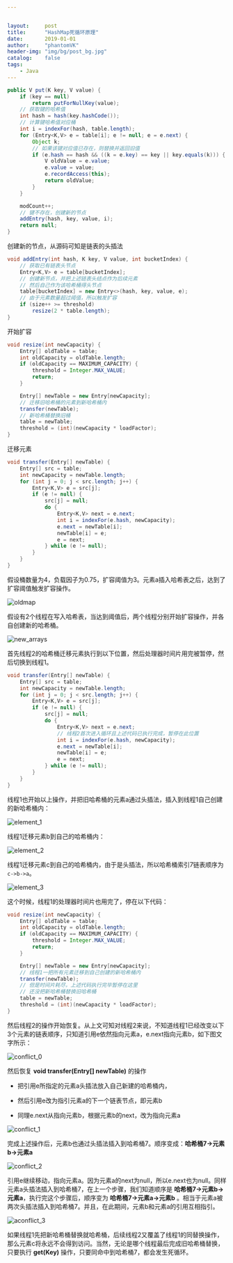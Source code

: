 ```yaml
---


layout:     post
title:      "HashMap死循环原理"
date:       2019-01-01
author:     "phantomVK"
header-img: "img/bg/post_bg.jpg"
catalog:    false
tags:
    - Java
---
```


```java
public V put(K key, V value) {
    if (key == null)
        return putForNullKey(value);
    // 获取键的哈希值
    int hash = hash(key.hashCode());
    // 计算键哈希值对应桶
    int i = indexFor(hash, table.length);
    for (Entry<K,V> e = table[i]; e != null; e = e.next) {
        Object k;
        // 如果该键对应值已存在，则替换并返回旧值
        if (e.hash == hash && ((k = e.key) == key || key.equals(k))) {
            V oldValue = e.value;
            e.value = value;
            e.recordAccess(this);
            return oldValue;
        }
    }

    modCount++;
    // 键不存在，创建新的节点
    addEntry(hash, key, value, i);
    return null;
}
```

创建新的节点，从源码可知是链表的头插法

```java
void addEntry(int hash, K key, V value, int bucketIndex) {
    // 获取已有链表头节点
    Entry<K,V> e = table[bucketIndex];
    // 创建新节点，并把上述链表头结点作为后续元素
    // 然后自己作为该哈希桶得头节点
    table[bucketIndex] = new Entry<>(hash, key, value, e);
    // 由于元素数量超过阈值，所以触发扩容
    if (size++ >= threshold)
        resize(2 * table.length);
}
```

开始扩容

```java
void resize(int newCapacity) {
    Entry[] oldTable = table;
    int oldCapacity = oldTable.length;
    if (oldCapacity == MAXIMUM_CAPACITY) {
        threshold = Integer.MAX_VALUE;
        return;
    }

    Entry[] newTable = new Entry[newCapacity];
    // 迁移旧哈希桶的元素到新哈希桶内
    transfer(newTable);
    // 新哈希桶替换旧桶
    table = newTable;
    threshold = (int)(newCapacity * loadFactor);
}
```

迁移元素

```java
void transfer(Entry[] newTable) {
    Entry[] src = table;
    int newCapacity = newTable.length;
    for (int j = 0; j < src.length; j++) {
        Entry<K,V> e = src[j];
        if (e != null) {
            src[j] = null;
            do {
                Entry<K,V> next = e.next;
                int i = indexFor(e.hash, newCapacity);
                e.next = newTable[i];
                newTable[i] = e;
                e = next;
            } while (e != null);
        }
    }
}
```

假设桶数量为4，负载因子为0.75，扩容阈值为3。元素a插入哈希表之后，达到了扩容阈值触发扩容操作。

![oldmap](../../img/java/JDK7_HashMap/oldmap.png)

假设有2个线程在写入哈希表，当达到阈值后，两个线程分别开始扩容操作，并各自创建新的哈希桶。

![new_arrays](../../img/java/JDK7_HashMap/new_arrays.png)

首先线程2的哈希桶迁移元素执行到以下位置，然后处理器时间片用完被暂停，然后切换到线程1。

```java
void transfer(Entry[] newTable) {
    Entry[] src = table;
    int newCapacity = newTable.length;
    for (int j = 0; j < src.length; j++) {
        Entry<K,V> e = src[j];
        if (e != null) {
            src[j] = null;
            do {
                Entry<K,V> next = e.next;
                // 线程2首次进入循环且上述代码已执行完成，暂停在此位置
                int i = indexFor(e.hash, newCapacity);
                e.next = newTable[i];
                newTable[i] = e;
                e = next;
            } while (e != null);
        }
    }
}
```

线程1也开始以上操作，并把旧哈希桶的元素a通过头插法，插入到线程1自己创建的新哈希桶内：

![element_1](../../img/java/JDK7_HashMap/element_1.png)

线程1迁移元素b到自己的哈希桶内：

![element_2](../../img/java/JDK7_HashMap/element_2.png)

线程1迁移元素c到自己的哈希桶内，由于是头插法，所以哈希桶索引7链表顺序为 `c->b->a`。

![element_3](../../img/java/JDK7_HashMap/element_3.png)

这个时候，线程1的处理器时间片也用完了，停在以下代码：

```java
void resize(int newCapacity) {
    Entry[] oldTable = table;
    int oldCapacity = oldTable.length;
    if (oldCapacity == MAXIMUM_CAPACITY) {
        threshold = Integer.MAX_VALUE;
        return;
    }

    Entry[] newTable = new Entry[newCapacity];
    // 线程1一把所有元素迁移到自己创建的新哈希桶内
    transfer(newTable);
    // 但是时间片耗尽，上述代码执行完毕暂停在这里
    // 还没把新哈希桶替换旧哈希桶
    table = newTable;
    threshold = (int)(newCapacity * loadFactor);
}
```

然后线程2的操作开始恢复。从上文可知对线程2来说，不知道线程1已经改变以下3个元素的链表顺序，只知道引用e依然指向元素a，e.next指向元素b，如下图文字所示：

![conflict_0](../../img/java/JDK7_HashMap/conflict_0.png)

然后恢复 __void transfer(Entry[] newTable)__ 的操作

- 把引用e所指定的元素a头插法放入自己新建的哈希桶内，

- 然后引用e改为指引元素a的下一个链表节点，即元素b
- 同理e.next从指向元素b，根据元素b的next，改为指向元素a

![conflict_1](../../img/java/JDK7_HashMap/conflict_1.png)

完成上述操作后，元素b也通过头插法插入到哈希桶7。顺序变成：__哈希桶7->元素b->元素a__

![conflict_2](../../img/java/JDK7_HashMap/conflict_2.png)

引用e继续移动，指向元素a。因为元素a的next为null，所以e.next也为null。同样元素a头插法插入到哈希桶7，在上一个步骤，我们知道顺序是 __哈希桶7->元素b->元素a__，执行完这个步骤后，顺序变为 __哈希桶7->元素a->元素b__ 。相当于元素a被两次头插法插入到哈希桶7。并且，在此期间，元素b和元素a的引用互相指引。

![aconflict_3](../../img/java/JDK7_HashMap/aconflict_3.png)

如果线程1先把新哈希桶替换就哈希桶，后续线程2又覆盖了线程1的同替换操作，那么元素c将永远不会得到访问。当然，无论是哪个线程最后完成旧哈希桶替换，只要执行 __get(Key)__ 操作，只要同命中到哈希桶7，都会发生死循环。





